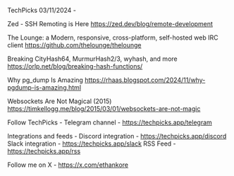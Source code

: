 TechPicks 03/11/2024 -

Zed - SSH Remoting is Here
https://zed.dev/blog/remote-development

The Lounge: a Modern, responsive, cross-platform, self-hosted web IRC client
https://github.com/thelounge/thelounge

Breaking CityHash64, MurmurHash2/3, wyhash, and more
https://orlp.net/blog/breaking-hash-functions/

Why pg_dump Is Amazing
https://rhaas.blogspot.com/2024/11/why-pgdump-is-amazing.html

Websockets Are Not Magical (2015)
https://timkellogg.me/blog/2015/03/01/websockets-are-not-magic

Follow TechPicks -
Telegram channel - https://techpicks.app/telegram

Integrations and feeds -
Discord integration - https://techpicks.app/discord
Slack integration - https://techpicks.app/slack
RSS Feed - https://techpicks.app/rss

Follow me on X - https://x.com/ethankore
